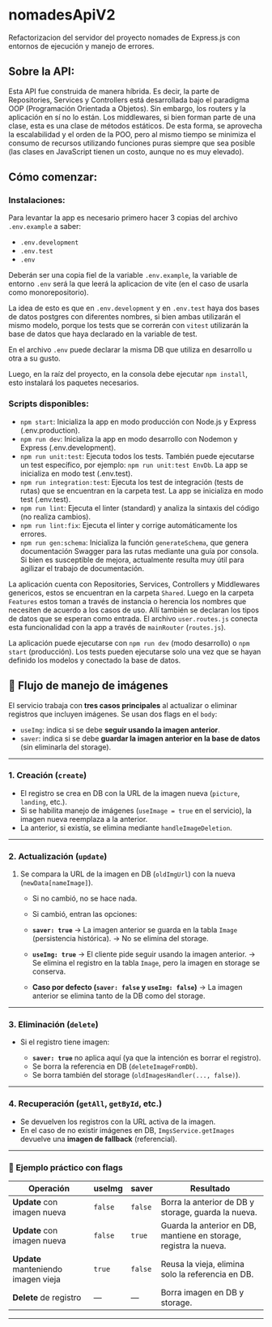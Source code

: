 # nomadesApiV2

Refactorizacion del servidor del proyecto nomades de Express.js con entornos de ejecución y manejo de errores.

## Sobre la API:

Esta API fue construida de manera híbrida. Es decir, la parte de Repositories, Services y Controllers está desarrollada bajo el paradigma OOP (Programación Orientada a Objetos). Sin embargo, los routers y la aplicación en sí no lo están. Los middlewares, si bien forman parte de una clase, esta es una clase de métodos estáticos. De esta forma, se aprovecha la escalabilidad y el orden de la POO, pero al mismo tiempo se minimiza el consumo de recursos utilizando funciones puras siempre que sea posible (las clases en JavaScript tienen un costo, aunque no es muy elevado).

## Cómo comenzar:

### Instalaciones:

Para levantar la app es necesario primero hacer 3 copias del archivo `.env.example` a saber: 
- `.env.development`
- `.env.test`
- `.env`


Deberán ser una copia fiel de la variable `.env.example`, la variable de entorno `.env` será la que leerá la aplicacion de vite (en el caso de usarla como monorepositorio).

La idea de esto es que en `.env.development` y en `.env.test` haya dos bases de datos postgres con diferentes nombres, si bien ambas utilizarán el mismo modelo, porque los tests que se correrán con `vitest` utilizarán la base de datos que haya declarado en la variable de test. 

En el archivo `.env` puede declarar la misma DB que utiliza en desarrollo u otra a su gusto.

Luego, en la raíz del proyecto, en la consola debe ejecutar `npm install`, esto instalará los paquetes necesarios.

### Scripts disponibles:

- `npm start`: Inicializa la app en modo producción con Node.js y Express (.env.production).
- `npm run dev`: Inicializa la app en modo desarrollo con Nodemon y Express (.env.development).
- `npm run unit:test`: Ejecuta todos los tests. También puede ejecutarse un test específico, por ejemplo: `npm run unit:test EnvDb`. La app se inicializa en modo test (.env.test).
- `npm run integration:test`: Ejecuta los test de integración (tests de rutas) que se encuentran en la carpeta test.  La app se inicializa en modo test (.env.test).
- `npm run lint`: Ejecuta el linter (standard) y analiza la sintaxis del código (no realiza cambios).
- `npm run lint:fix`: Ejecuta el linter y corrige automáticamente los errores.
- `npm run gen:schema`: Inicializa la función `generateSchema`, que genera documentación Swagger para las rutas mediante una guía por consola. Si bien es susceptible de mejora, actualmente resulta muy útil para agilizar el trabajo de documentación.

La aplicación cuenta con Repositories, Services, Controllers y Middlewares genericos, estos se encuentran en la carpeta `Shared`. Luego en la carpeta `Features` estos toman a través de instancia o herencia los nombres que necesiten de acuerdo a los casos de uso. Allí también se declaran los tipos de datos que se esperan como entrada. El archivo `user.routes.js` conecta esta funcionalidad con la app a través de `mainRouter` (`routes.js`).

La aplicación puede ejecutarse con `npm run dev` (modo desarrollo) o `npm start` (producción). Los tests pueden ejecutarse solo una vez que se hayan definido los modelos y conectado la base de datos.



## 📸 Flujo de manejo de imágenes

El servicio trabaja con **tres casos principales** al actualizar o eliminar registros que incluyen imágenes.
Se usan dos flags en el `body`:

* `useImg`: indica si se debe **seguir usando la imagen anterior**.
* `saver`: indica si se debe **guardar la imagen anterior en la base de datos** (sin eliminarla del storage).

---

### 1. Creación (`create`)

* El registro se crea en DB con la URL de la imagen nueva (`picture`, `landing`, etc.).
* Si se habilita manejo de imágenes (`useImage = true` en el servicio), la imagen nueva reemplaza a la anterior.
* La anterior, si existía, se elimina mediante `handleImageDeletion`.

---

### 2. Actualización (`update`)

1. Se compara la URL de la imagen en DB (`oldImgUrl`) con la nueva (`newData[nameImage]`).

   * Si no cambió, no se hace nada.

   * Si cambió, entran las opciones:

   * **`saver: true`**
     → La imagen anterior se guarda en la tabla `Image` (persistencia histórica).
     → No se elimina del storage.

   * **`useImg: true`**
     → El cliente pide seguir usando la imagen anterior.
     → Se elimina el registro en la tabla `Image`, pero la imagen en storage se conserva.

   * **Caso por defecto (`saver: false` y `useImg: false`)**
     → La imagen anterior se elimina tanto de la DB como del storage.

---

### 3. Eliminación (`delete`)

* Si el registro tiene imagen:

  * **`saver: true`** no aplica aquí (ya que la intención es borrar el registro).
  * Se borra la referencia en DB (`deleteImageFromDb`).
  * Se borra también del storage (`oldImagesHandler(..., false)`).

---

### 4. Recuperación (`getAll`, `getById`, etc.)

* Se devuelven los registros con la URL activa de la imagen.
* En el caso de no existir imágenes en DB, `ImgsService.getImages` devuelve una **imagen de fallback** (referencial).

---

### 🔎 Ejemplo práctico con flags

| Operación                           | useImg  | saver   | Resultado                                                         |
| ----------------------------------- | ------- | ------- | ----------------------------------------------------------------- |
| **Update** con imagen nueva         | `false` | `false` | Borra la anterior de DB y storage, guarda la nueva.               |
| **Update** con imagen nueva         | `false` | `true`  | Guarda la anterior en DB, mantiene en storage, registra la nueva. |
| **Update** manteniendo imagen vieja | `true`  | `false` | Reusa la vieja, elimina solo la referencia en DB.                 |
| **Delete** de registro              | —       | —       | Borra imagen en DB y storage.                                     |


---

